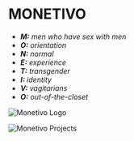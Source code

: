 # MONETIVO

* ***M:** men who have sex with men*
* ***O:** orientation*
* ***N:** normal*
* ***E:** experience*
* ***T:** transgender*
* ***I:** identity*
* ***V:** vagitarians*
* ***O:** out-of-the-closet*

![Monetivo Logo](https://static.tumblr.com/882dd7b8e7c4cc3e7c764e8a5f461927/68fmrjn/A1aoq3hqm/tumblr_static_80em56wkk3wososs8coo4sgow_2048_v2.jpg)

![Monetivo Projects](https://68.media.tumblr.com/be32e3b775ea1ad9f36ce843b2f84a20/tumblr_oq3ia5NtDk1v3tc52o1_500.gif)
